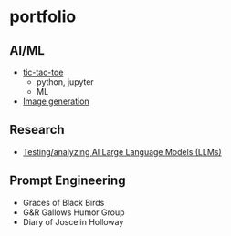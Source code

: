 # portfolio
## AI/ML
- [tic-tac-toe](https://github.com/ljkrajewski/jupyter_notebooks/blob/main/tic_tac_toe.ipynb)
  - python, jupyter
  - ML
- [Image generation](https://github.com/ljkrajewski/jupyter_notebooks/tree/main/flux)
## Research
- [Testing/analyzing AI Large Language Models (LLMs)](https://github.com/ljkrajewski/analyzing_llms)
## Prompt Engineering
- Graces of Black Birds
- G&R Gallows Humor Group
- Diary of Joscelin Holloway
